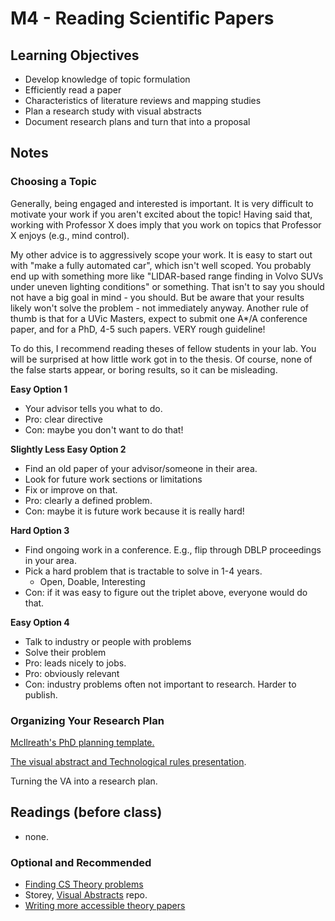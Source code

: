 # M4 - Reading Scientific Papers

## Learning Objectives

* Develop knowledge of topic formulation
* Efficiently read a paper
* Characteristics of literature reviews and mapping studies
* Plan a research study with visual abstracts
* Document research plans and turn that into a proposal

## Notes

### Choosing a Topic

Generally, being engaged and interested is important. It is very difficult to motivate your work if you aren't excited about the topic! Having said that, working with Professor X does imply that you work on topics that Professor X enjoys (e.g., mind control).

My other advice is to aggressively scope your work. It is easy to start out with "make a fully automated car", which isn't well scoped. You probably end up with something more like "LIDAR-based range finding in Volvo SUVs under uneven lighting conditions" or something. That isn't to say you should not have a big goal in mind - you should. But be aware that your results likely won't solve the problem - not immediately anyway. Another rule of thumb is that for a UVic Masters, expect to submit one A*/A conference paper, and for a PhD, 4-5 such papers. VERY rough guideline!

To do this, I recommend reading theses of fellow students in your lab. You will be surprised at how little work got in to the thesis. Of course, none of the false starts appear, or boring results, so it can be misleading.

**Easy Option 1**

* Your advisor tells you what to do.
* Pro: clear directive
* Con: maybe you don't want to do that!

**Slightly Less Easy Option 2**

* Find an old paper of your advisor/someone in their area.
* Look for future work sections or limitations
* Fix or improve on that.
* Pro: clearly a defined problem.
* Con: maybe it is future work because it is really hard!

**Hard Option 3**

* Find ongoing work in a conference. E.g., flip through DBLP proceedings in your area.
* Pick a hard problem that is tractable to solve in 1-4 years.
  * Open, Doable, Interesting
* Con: if it was easy to figure out the triplet above, everyone would do that.

**Easy Option 4**

* Talk to industry or people with problems
* Solve their problem
* Pro: leads nicely to jobs.
* Pro: obviously relevant 
* Con: industry problems often not important to research. Harder to publish.

### Organizing Your Research Plan

[McIlreath's PhD planning template.](https://github.com/rmcelreath/PhD_planning_template/blob/master/PhD_template.pdf)

[The visual abstract and Technological rules presentation](https://docs.google.com/presentation/d/18bOz4OVAQamsBZqk9mMoSq09qbWcg_uTgpGn5CtoUCc/edit?usp=sharing).

Turning the VA into a research plan. 

## Readings (before class)

* none. 

### Optional and Recommended

* [Finding CS Theory problems](https://blog.computationalcomplexity.org/2003/04/finding-problems-to-work-on.html)
* Storey, [Visual Abstracts](https://github.com/margaretstorey/VASE) repo.
* [Writing more accessible theory papers](https://thmatters.files.wordpress.com/2017/05/nature-science-pnas-advice.pdf)
